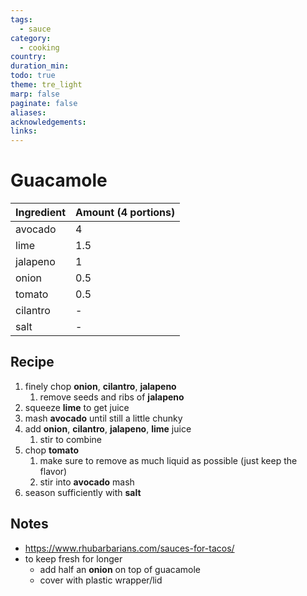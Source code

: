 ```yaml
---
tags:
  - sauce
category:
  - cooking
country: 
duration_min: 
todo: true
theme: tre_light
marp: false
paginate: false
aliases: 
acknowledgements: 
links:
---
```


# Guacamole


|Ingredient|Amount (4 portions)|
| :- | :- |
|avocado|4|
|lime|1.5|
|jalapeno|1|
|onion|0.5|
|tomato|0.5|
|cilantro|-|
|salt|-|

## Recipe
1. finely chop **onion**, **cilantro**, **jalapeno**
    1. remove seeds and ribs of **jalapeno**
1. squeeze **lime** to get juice
1. mash **avocado** until still a little chunky
1. add **onion**, **cilantro**, **jalapeno**, **lime** juice
    1. stir to combine
1. chop **tomato**
    1. make sure to remove as much liquid as possible (just keep the flavor)
    1. stir into **avocado** mash
1. season sufficiently with **salt**


## Notes
* [https://www.rhubarbarians.com/sauces-for-tacos/ ](https://www.rhubarbarians.com/sauces-for-tacos/ )
* to keep fresh for longer
    * add half an **onion** on top of guacamole
    * cover with plastic wrapper/lid
